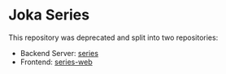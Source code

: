 # Joka Series

This repository was deprecated and split into two repositories:

- Backend Server: [series](https://github.com/JuniorJoka/series)
- Frontend: [series-web](https://github.com/JuniorJoka/series-web)
